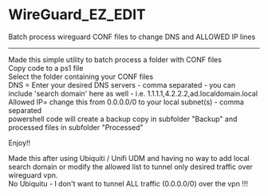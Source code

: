 # WireGuard_EZ_EDIT
Batch process wireguard CONF files to change DNS and ALLOWED IP lines
___________________________________

Made this simple utility to batch process a folder with CONF files  
Copy code to a ps1 file  
Select the folder containing your CONF files  
DNS = Enter your desired DNS servers - comma separated - you can include 'search domain' here as well - i.e. 1.1.1.1,4.2.2.2,ad.localdomain.local   
Allowed IP= change this from 0.0.0.0/0 to your local subnet(s) - comma separated   
powershell code will create a backup copy in subfolder "Backup" and processed files in subfolder "Processed"  
   
Enjoy!!     
   
Made this after using Ubiquiti / Unifi UDM and having no way to add local search domain or modify the allowed list to tunnel only desired traffic over wireguard vpn.   
No Ubiquitu - I don't want to tunnel ALL traffic (0.0.0.0/0) over the vpn !!!     


